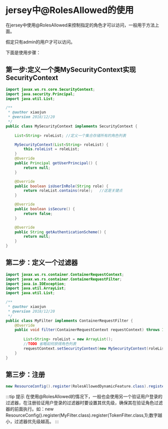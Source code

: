 # jersey中@RolesAllowed的使用

在jersey中使用@RolesAllowed来控制指定的角色才可以访问，一般用于方法上面。

假定只有admin的用户才可以访问。

下面是使用步骤：

## 第一步:定义一个类MySecurityContext实现SecurityContext 
```java
import javax.ws.rs.core.SecurityContext;
import java.security.Principal;
import java.util.List;

/**
 * @author xiaojun
 * @version 2018/12/20
 */
public class MySecurityContext implements SecurityContext {
    
    List<String> roleList; //定义一个集合存储所有的角色列表

    MySecurityContext(List<String> roleList) {
        this.roleList = roleList;
    }
    @Override
    public Principal getUserPrincipal() {
        return null;
    }

    @Override
    public boolean isUserInRole(String role) {
        return roleList.contains(role);   //这是关键点
    }

    @Override
    public boolean isSecure() {
        return false;
    }

    @Override
    public String getAuthenticationScheme() {
        return null;
    }
}
```

## 第二步：定义一个过滤器
```java
import javax.ws.rs.container.ContainerRequestContext;
import javax.ws.rs.container.ContainerRequestFilter;
import java.io.IOException;
import java.util.ArrayList;
import java.util.List;

/**
 * @author xiaojun
 * @version 2018/12/20
 */
public class MyFilter implements ContainerRequestFilter {
    @Override
    public void filter(ContainerRequestContext requestContext) throws IOException {
        
        List<String> roleList = new ArrayList();
        //TODO 省略如何获得角色列表
        requestContext.setSecurityContext(new MySecurityContext(roleList));
    }
}
```

## 第三步：注册
```java
new ResourceConfig().register(RolesAllowedDynamicFeature.class).register(MyFilter.class)
```

:::tip 提示
在使用@RolesAllowed的情况下，一般也会使用另一个验证用户登录的过滤器，在注册验证用户登录的过滤器时要设置其优先级，确保其在验证角色过滤器的前面执行。如：new ResourceConfig().register(MyFilter.class).register(TokenFilter.class,1);数字越小，过滤器优先级越高。
:::